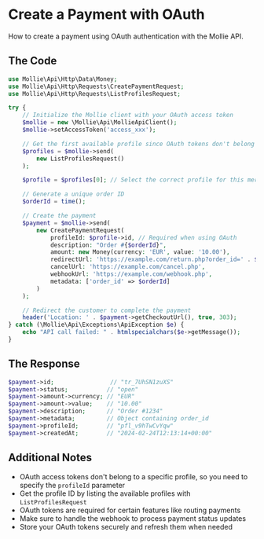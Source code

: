 # Create a Payment with OAuth

How to create a payment using OAuth authentication with the Mollie API.

## The Code

```php
use Mollie\Api\Http\Data\Money;
use Mollie\Api\Http\Requests\CreatePaymentRequest;
use Mollie\Api\Http\Requests\ListProfilesRequest;

try {
    // Initialize the Mollie client with your OAuth access token
    $mollie = new \Mollie\Api\MollieApiClient();
    $mollie->setAccessToken('access_xxx');

    // Get the first available profile since OAuth tokens don't belong to a specific profile
    $profiles = $mollie->send(
        new ListProfilesRequest()
    );

    $profile = $profiles[0]; // Select the correct profile for this merchant

    // Generate a unique order ID
    $orderId = time();

    // Create the payment
    $payment = $mollie->send(
        new CreatePaymentRequest(
            profileId: $profile->id, // Required when using OAuth
            description: "Order #{$orderId}",
            amount: new Money(currency: 'EUR', value: '10.00'),
            redirectUrl: 'https://example.com/return.php?order_id=' . $orderId,
            cancelUrl: 'https://example.com/cancel.php',
            webhookUrl: 'https://example.com/webhook.php',
            metadata: ['order_id' => $orderId]
        )
    );

    // Redirect the customer to complete the payment
    header('Location: ' . $payment->getCheckoutUrl(), true, 303);
} catch (\Mollie\Api\Exceptions\ApiException $e) {
    echo "API call failed: " . htmlspecialchars($e->getMessage());
}
```

## The Response

```php
$payment->id;                // "tr_7UhSN1zuXS"
$payment->status;           // "open"
$payment->amount->currency; // "EUR"
$payment->amount->value;    // "10.00"
$payment->description;      // "Order #1234"
$payment->metadata;         // Object containing order_id
$payment->profileId;        // "pfl_v9hTwCvYqw"
$payment->createdAt;        // "2024-02-24T12:13:14+00:00"
```

## Additional Notes

- OAuth access tokens don't belong to a specific profile, so you need to specify the `profileId` parameter
- Get the profile ID by listing the available profiles with `ListProfilesRequest`
- OAuth tokens are required for certain features like routing payments
- Make sure to handle the webhook to process payment status updates
- Store your OAuth tokens securely and refresh them when needed
